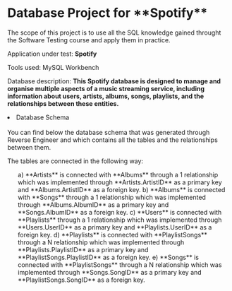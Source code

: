 <h1> Database Project for **Spotify** </h1>

The scope of this project is to use all the SQL knowledge gained throught the Software Testing course and apply them in practice.

Application under test: **Spotify**

Tools used: MySQL Workbench

Database description: **This Spotify database is designed to manage and organise multiple aspects of a music streaming service, including information about users, artists, albums, songs, playlists, and the relationships between these entities.**

<o>
<li> Database Schema </li>
<br>   
   You can find below the database schema that was generated through Reverse Engineer and which contains all the tables and the relationships between them.
   
   The tables are connected in the following way:
   <ul>
   a) **Artists** is connected with **Albums** through a 1 relationship which was implemented through                                                          
     **Artists.ArtistID** as a primary key and **Albums.ArtistID** as a foreign key.
   b) **Albums** is connected with **Songs** through a 1 relationship which was implemented through                                                     
     **Albums.AlbumID** as a primary key and **Songs.AlbumID** as a foreign key.
   c) **Users** is connected with **Playlists** through a 1 relationship which was implemented through                                                        
     **Users.UserID** as a primary key and **Playlists.UserID** as a foreign key.
   d) **Playlists** is connected with **PlaylistSongs** through a N relationship which was implemented through                                            
     **Playlists.PlaylistID** as a primary key and **PlaylistSongs.PlaylistID** as a foreign key.
   e) **Songs** is connected with **PlaylistSongs** through a N relationship which was implemented through                                                
     **Songs.SongID** as a primary key and **PlaylistSongs.SongID** as a foreign key.
   </ul> <br>
